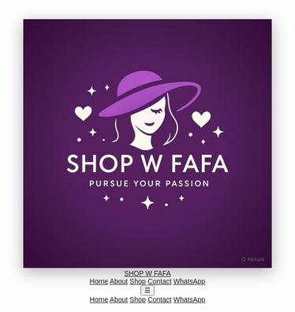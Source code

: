 <!DOCTYPE html>
<html lang="en">
<head>
  <meta charset="UTF-8">
  <meta name="viewport" content="width=device-width, initial-scale=1.0">
  <title>SHOP W FAFA | Home</title>
  <script src="https://cdn.tailwindcss.com"></script>
  <link href="https://fonts.googleapis.com/css2?family=Playfair+Display:wght@600;700&family=Poppins:wght@300;400;600&display=swap" rel="stylesheet">
  <style>
    body { font-family: "Poppins", sans-serif; }
    h1,h2,h3,h4 { font-family: "Playfair Display", serif; }
    .shadow-fade { box-shadow: 0 8px 30px rgba(0,0,0,0.3); }
    .hover-scale { transition: transform 0.35s ease; }
    .hover-scale:hover { transform: scale(1.05); }
    .fade-up { opacity:0; transform: translateY(25px); transition: all 0.9s ease; }
    .fade-up.show { opacity:1; transform: translateY(0); }
    .discount { color: #D946EF; font-weight: 600; }
  </style>
</head>
<body class="bg-gradient-to-b from-pink-50 via-white to-purple-50 text-gray-900">

  <!-- NAVBAR -->
  <header class="bg-white/90 backdrop-blur sticky top-0 z-50 shadow-sm">
    <div class="max-w-7xl mx-auto flex items-center justify-between p-4">
      <div class="flex items-center gap-3">
        <img src="logo.jpg" alt="SHOP W FAFA Logo" class="w-14 h-14 rounded-full shadow-fade hover-scale">
        <a href="index.html" class="text-2xl font-bold text-purple-600 hover:text-purple-700 transition">SHOP W FAFA</a>
      </div>
      <nav class="hidden md:flex gap-6 text-gray-700 font-medium">
        <a href="index.html" class="hover:text-purple-600 transition font-semibold">Home</a>
        <a href="about.html" class="hover:text-purple-600 transition">About</a>
        <a href="shop.html" class="hover:text-purple-600 transition">Shop</a>
        <a href="contact.html" class="hover:text-purple-600 transition">Contact</a>
        <a href="https://wa.me/08038137679" class="bg-purple-600 text-white px-4 py-2 rounded-lg shadow hover:bg-purple-700 hover:scale-105 transition">WhatsApp</a>
      </nav>
      <div class="md:hidden">
        <button id="mobileBtn" class="text-2xl">☰</button>
      </div>
    </div>
    <div id="mobileMenu" class="hidden md:hidden bg-white/95 p-4 flex flex-col gap-2">
      <a href="index.html" class="font-semibold">Home</a>
      <a href="about.html">About</a>
      <a href="shop.html">Shop</a>
      <a href="contact.html">Contact</a>
      <a href="https://wa.me/08038137679" class="text-purple-600 font-semibold">WhatsApp</a>
    </div>
  </header>

  <!-- HERO SECTION -->
  <section class="grid md:grid-cols-2 items-center gap-6 max-w-7xl mx-auto py-16 px-6 fade-up">
    <div>
      <h1 class="text-5xl font-bold text-purple-600 leading-tight">Affordable & Luxury Fashion</h1>
      <p class="mt-4 text-lg text-gray-700 leading-relaxed">
        Welcome to SHOP W FAFA! We provide stylish accessories, hair clips, beads, luxury male & female wears, sundresses, shoes, and surprise gift packages. 
        Our products are crafted to make every customer feel elegant, confident, and unique.
      </p>
      <div class="flex flex-col sm:flex-row gap-3 mt-6">
        <a href="shop.html" class="bg-purple-600 text-white px-6 py-3 rounded-lg shadow hover:bg-purple-700 hover:scale-105 transition">Shop Now</a>
        <a href="about.html" class="text-purple-600 px-6 py-3 rounded-lg border border-purple-600 hover:bg-purple-50 transition">Learn More</a>
      </div>
    </div>
    <div>
      <img src="banner.jpg" alt="SHOP W FAFA Banner" class="w-full rounded-2xl shadow-fade hover-scale transition">
    </div>
  </section>

  <!-- FOUNDER MESSAGE -->
  <section class="bg-white py-16 px-6 fade-up">
    <div class="max-w-5xl mx-auto text-center">
      <h2 class="text-3xl font-bold text-purple-600 mb-4">A Message from Noah Faridat</h2>
      <p class="text-gray-700 leading-relaxed mb-2">
        "Fashion is a statement of confidence, style, and individuality. At SHOP W FAFA, we bring you affordable accessories and luxury wear that cater to modern trends while keeping quality in focus."
      </p>
      <p class="text-gray-700 leading-relaxed">
        Every item is chosen with care, and our worldwide shipping ensures our products reach you no matter where you are.
      </p>
    </div>
  </section>

  <!-- FEATURED PRODUCTS -->
  <section class="max-w-6xl mx-auto py-16 px-6 fade-up">
    <h2 class="text-3xl font-bold text-purple-600 text-center mb-8">Special Collection & Discounts</h2>
    <div class="grid grid-cols-2 sm:grid-cols-3 md:grid-cols-4 gap-6">
      <!-- PRODUCT 1 -->
      <article class="bg-white rounded-lg shadow hover-scale p-3">
        <img src="beads.jpg" alt="Beads 001" class="w-full h-48 object-cover rounded-lg mb-2">
        <h3 class="text-sm font-semibold">Beads 001</h3>
        <p class="text-xs text-gray-500 mt-1"></p>
        <button onclick="messageWhatsApp('Beads 001')" class="mt-2 bg-purple-600 text-white text-xs px-3 py-1 rounded hover:bg-purple-700 transition">Message</button>
      </article>
      <!-- PRODUCT 2 -->
      <article class="bg-white rounded-lg shadow hover-scale p-3">
        <img src="claw.jpg" alt="Hair Claw 002" class="w-full h-48 object-cover rounded-lg mb-2">
        <h3 class="text-sm font-semibold">Hair Claw 002</h3>
        <p class="text-xs text-gray-500 mt-1"></p>
        <button onclick="messageWhatsApp('Hair Claw 002')" class="mt-2 bg-purple-600 text-white text-xs px-3 py-1 rounded hover:bg-purple-700 transition">Message</button>
      </article>
      <!-- PRODUCT 3 -->
      <article class="bg-white rounded-lg shadow hover-scale p-3">
        <img src="chain.jpg" alt="Jean Chain 003" class="w-full h-48 object-cover rounded-lg mb-2">
        <h3 class="text-sm font-semibold">Jean Chain 003</h3>
        <p class="text-xs text-gray-500 mt-1"></p>
        <button onclick="messageWhatsApp('Jean Chain 003')" class="mt-2 bg-purple-600 text-white text-xs px-3 py-1 rounded hover:bg-purple-700 transition">Message</button>
      </article>

       <!-- PRODUCT 4 -->
      <article class="bg-white rounded-lg shadow hover-scale p-3">
        <img src="chains.jpg" alt="Neck Chain 004" class="w-full h-48 object-cover rounded-lg mb-2">
        <h3 class="text-sm font-semibold">Neck Chain 004</h3>
        <p class="text-xs text-gray-500 mt-1"></p>
        <button onclick="messageWhatsApp('Neck Chain 003')" class="mt-2 bg-purple-600 text-white text-xs px-3 py-1 rounded hover:bg-purple-700 transition">Message</button>
      </article>
      <!-- Repeat similarly for all 30 products with different names and discount prices -->
    </div>
  </section>

  <!-- TESTIMONIALS -->
  <section class="bg-purple-50 py-16 px-6 fade-up">
    <div class="max-w-5xl mx-auto text-center">
      <h2 class="text-3xl font-bold text-purple-600 mb-8">Customer Reviews</h2>
      <div class="grid md:grid-cols-3 gap-6">
        <div class="bg-white p-6 rounded-lg shadow">
          <p class="text-gray-700 mb-4">"I love my beads! Affordable and stylish, SHOP W FAFA never disappoints!"</p>
          <p class="font-semibold text-purple-600">- Aisha</p>
        </div>
        <div class="bg-white p-6 rounded-lg shadow">
          <p class="text-gray-700 mb-4">"The sundress I ordered arrived quickly and fits perfectly. Highly recommend!"</p>
          <p class="font-semibold text-purple-600">- Chinyere</p>
        </div>
        <div class="bg-white p-6 rounded-lg shadow">
          <p class="text-gray-700 mb-4">"Surprise gift packages are amazing. Great value and quality!"</p>
          <p class="font-semibold text-purple-600">- Fatima</p>
        </div>
      </div>
    </div>
  </section>

  <!-- GALLERY SECTION -->
  <section class="max-w-6xl mx-auto py-16 px-6 fade-up">
    <h2 class="text-3xl font-bold text-purple-600 text-center mb-8">Gallery</h2>
    <div class="grid grid-cols-2 sm:grid-cols-3 md:grid-cols-5 gap-4">
      <img src="clipp.jpg" alt="Hair Clip" class="rounded-lg hover-scale">
      <img src="bead.jpg" alt="Beads" class="rounded-lg hover-scale">
      <img src="shoe.jpg" alt="Shoes" class="rounded-lg hover-scale">
      <img src="sun.jpg" alt="Sundress" class="rounded-lg hover-scale">
      <img src="band.jpg" alt="Headband" class="rounded-lg hover-scale">
      <img src="holder.jpg" alt="Phone Holder" class="rounded-lg hover-scale">
      <img src="male.jpg" alt="Luxury Male Wear" class="rounded-lg hover-scale">
      <img src="git.jpg" alt="Gift Package" class="rounded-lg hover-scale">
      <img src="chain.jpg" alt="Jean Chain" class="rounded-lg hover-scale">
      <img src="claw.jpg" alt="Hair Claw" class="rounded-lg hover-scale">
    </div>
  </section>

  <!-- CALL TO ACTION -->
  <section class="bg-purple-100 py-16 text-center fade-up">
    <h2 class="text-3xl font-bold text-purple-600">Shop & Send a Gift Today!</h2>
    <p class="mt-4 text-gray-700 max-w-2xl mx-auto">Affordable fashion and luxury wear for all occasions. Surprise someone or treat yourself!</p>
    <a href="shop.html" class="mt-6 inline-block bg-purple-600 text-white px-8 py-4 rounded-lg shadow hover:bg-purple-700 hover:scale-105 transition">Explore Now</a>
  </section>

  <!-- FOOTER -->
  <footer class="bg-white mt-12 py-6 text-center text-gray-500">
    <p>© 2025 SHOP W FAFA | All Rights Reserved | Developed by VT DESIGNS</p>
  </footer>

  <!-- WHATSAPP CHAT BUTTON -->
  <a href="https://wa.me/08038137679" target="_blank"
     class="fixed right-5 bottom-5 bg-green-500 text-white p-4 rounded-full shadow-lg hover:scale-105 transition z-50">💬</a>

  <script>
    const btn = document.getElementById('mobileBtn');
    const mobileMenu = document.getElementById('mobileMenu');
    if(btn){ btn.addEventListener('click', ()=> mobileMenu.classList.toggle('hidden')); }

    const fadeElements = document.querySelectorAll('.fade-up');
    const observer = new IntersectionObserver(entries=>{
      entries.forEach(entry=>{
        if(entry.isIntersecting){ entry.target.classList.add('show'); }
      });
    },{threshold:0.2});
    fadeElements.forEach(el=>observer.observe(el));

    function messageWhatsApp(productName=''){
      const text = productName ? `Hello Noah Faridat, I'm interested in "${productName}". Please send details.` : 'Hello Noah Faridat, I need help.';
      window.open(`https://wa.me/08038137679?text=${encodeURIComponent(text)}`, '_blank');
    }
  </script>
</body>
</html>
